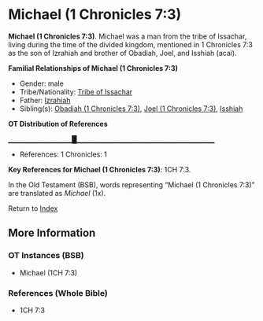 # Michael (1 Chronicles 7:3)
**Michael (1 Chronicles 7:3)**. 
Michael was a man from the tribe of Issachar, living during the time of the divided kingdom, mentioned in 1 Chronicles 7:3 as the son of Izrahiah and brother of Obadiah, Joel, and Isshiah (acai). 




**Familial Relationships of Michael (1 Chronicles 7:3)**


* Gender: male
* Tribe/Nationality: [Tribe of Issachar](../../../groups/md/acai/Issachar.md)
* Father: [Izrahiah](Izrahiah.md)
* Sibling(s): [Obadiah (1 Chronicles 7:3)](Obadiah.3.md), [Joel (1 Chronicles 7:3)](Joel.6.md), [Isshiah](Isshiah.md)


**OT Distribution of References**

▁▁▁▁▁▁▁▁▁▁▁▁█▁▁▁▁▁▁▁▁▁▁▁▁▁▁▁▁▁▁▁▁▁▁▁▁▁▁
* References: 1 Chronicles: 1



**Key References for Michael (1 Chronicles 7:3)**: 
1CH 7:3. 


In the Old Testament (BSB), words representing “Michael (1 Chronicles 7:3)” are translated as 
*Michael* (1x). 




Return to [Index](00-Index.md)

## More Information

### OT Instances (BSB)

* Michael (1CH 7:3)



### References (Whole Bible)

* 1CH 7:3




